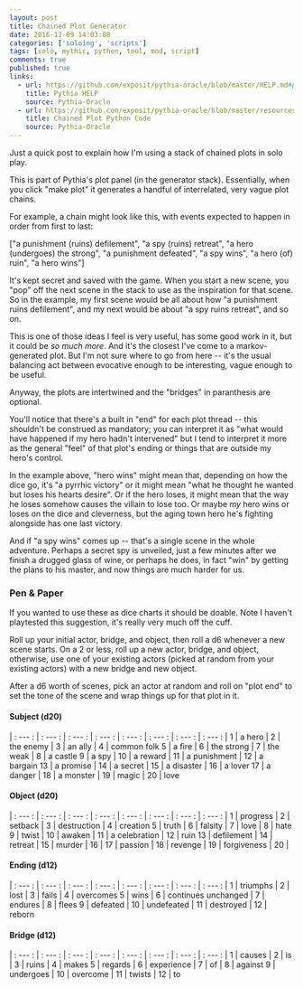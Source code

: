 ```yaml
---
layout: post
title: Chained Plot Generator
date: 2016-12-09 14:03:08
categories: ['soloing', 'scripts']
tags: [solo, mythic, python, tool, mod, script]
comments: true
published: true
links:
  - url: https://github.com/exposit/pythia-oracle/blob/master/HELP.md#plot--monsters
    title: Pythia HELP
    source: Pythia-Oracle
  - url: https://github.com/exposit/pythia-oracle/blob/master/resources/panels/generators/plot.py
    title: Chained Plot Python Code
    source: Pythia-Oracle
---
```


Just a quick post to explain how I'm using a stack of chained plots in solo play.

This is part of Pythia's plot panel (in the generator stack). Essentially, when you click "make plot" it generates a handful of interrelated, very vague plot chains.

<!--more-->

For example, a chain might look like this, with events expected to happen in order from first to last:

["a punishment (ruins) defilement", "a spy (ruins) retreat", "a hero (undergoes) the strong", "a punishment defeated", "a spy wins", "a hero (of) ruin", "a hero wins"]

It's kept secret and saved with the game. When you start a new scene, you "pop" off the next scene in the stack to use as the inspiration for that scene. So in the example, my first scene would be all about how "a punishment ruins defilement", and my next would be about "a spy ruins retreat", and so on.

This is one of those ideas I feel is very useful, has some good work in it, but it could be *so much more*. And it's the closest I've come to a markov-generated plot. But I'm not sure where to go from here -- it's the usual balancing act between evocative enough to be interesting, vague enough to be useful.

Anyway, the plots are intertwined and the "bridges" in paranthesis are optional.

You'll notice that there's a built in "end" for each plot thread -- this shouldn't be construed as mandatory; you can interpret it as "what would have happened if my hero hadn't intervened" but I tend to interpret it more as the general "feel" of that plot's ending or things that are outside my hero's control.

In the example above, "hero wins" might mean that, depending on how the dice go, it's "a pyrrhic victory" or it might mean "what he thought he wanted but loses his hearts desire". Or if the hero loses, it might mean that the way he loses somehow causes the villain to lose too. Or maybe *my* hero wins or loses on the dice and cleverness, but the aging town hero he's fighting alongside has one last victory.

And if "a spy wins" comes up -- that's a single scene in the whole adventure. Perhaps a secret spy is unveiled, just a few minutes after we finish a drugged glass of wine, or perhaps he does, in fact "win" by getting the plans to his master, and now things are much harder for us.

### Pen & Paper

If you wanted to use these as dice charts it should be doable. Note I haven't playtested this suggestion, it's really very much off the cuff.

Roll up your initial actor, bridge, and object, then roll a d6 whenever a new scene starts. On a 2 or less, roll up a new actor, bridge, and object, otherwise, use one of your existing actors (picked at random from your existing actors) with a new bridge and new object.

After a d6 worth of scenes, pick an actor at random and roll on "plot end" to set the tone of the scene and wrap things up for that plot in it.

#### Subject (d20)

| : --- : | : --- : |  : --- : |  : --- : | : --- : | : --- : |  : --- : |  : --- : |
1 | a hero | 2 | the enemy | 3 | an ally | 4 | common folk
5 | a fire | 6 | the strong | 7 | the weak | 8 | a castle
9 | a spy | 10 | a reward | 11 | a punishment | 12 | a bargain
13 | a promise | 14 | a secret | 15 | a disaster | 16 | a lover
17 | a danger | 18 | a monster | 19 | magic | 20 | love

#### Object (d20)

| : --- : | : --- : |  : --- : |  : --- : | : --- : | : --- : |  : --- : |  : --- : |
1 | progress | 2 | setback | 3 | destruction | 4 | creation
5 | truth | 6 | falsity | 7 | love | 8 | hate
9 | twist | 10 | awaken | 11 | a celebration | 12 | ruin
13 | defilement | 14 | retreat | 15 | murder | 16 |
17 | passion | 18 | revenge | 19 | forgiveness | 20 |

#### Ending (d12)

| : --- : | : --- : |  : --- : |  : --- : | : --- : | : --- : |  : --- : |  : --- : |
1 | triumphs | 2 | lost | 3 | fails | 4 | overcomes
5 | wins | 6 | continues unchanged | 7 | endures | 8 | flees
9 | defeated | 10 | undefeated | 11 | destroyed | 12 | reborn

#### Bridge (d12)

| : --- : | : --- : |  : --- : |  : --- : | : --- : | : --- : |  : --- : |  : --- : |
1 | causes | 2 | is | 3 | ruins | 4 | makes
5 | regards | 6 | experience | 7 | of | 8 | against
9 | undergoes | 10 | overcome | 11 | twists | 12 | to

